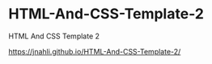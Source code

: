 # HTML-And-CSS-Template-2

 HTML And CSS Template 2

 https://jnahli.github.io/HTML-And-CSS-Template-2/
